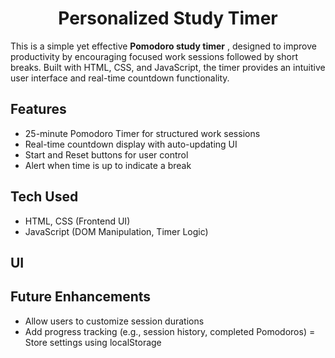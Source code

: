 <h1 align="center">Personalized Study Timer</h1> 

This is a simple yet effective **Pomodoro study timer** , designed to improve productivity by encouraging focused work sessions followed by short breaks. Built with HTML, CSS, and JavaScript, the timer provides an intuitive user interface and real-time countdown functionality.

## Features
- 25-minute Pomodoro Timer for structured work sessions
- Real-time countdown display with auto-updating UI
- Start and Reset buttons for user control
- Alert when time is up to indicate a break

## Tech Used
- HTML, CSS (Frontend UI)
- JavaScript (DOM Manipulation, Timer Logic)

## UI

## Future Enhancements
- Allow users to customize session durations
- Add progress tracking (e.g., session history, completed Pomodoros)
= Store settings using localStorage



